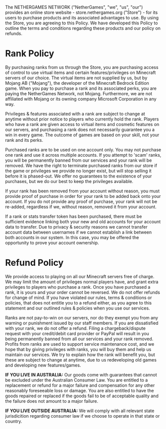 The NETHERGAMES NETWORK ("NetherGames", "we", "us", "our") provides an online store website - store.nethergames.org ("Store") - for its users to purchase products and its associated advantages to use. By using the Store, you are agreeing to this Policy. We have developed this Policy to outline the terms and conditions regarding these products and our policy on refunds.

# Rank Policy

By purchasing ranks from us through the Store, you are purchasing access of control to use virtual items and certain features/privileges on Minecraft servers of our choice. The virtual items are not supplied by us, but by Mojang AB ("Mojang"), the developer of the Minecraft Bedrock Edition game. When you pay to purchase a rank and its associated perks, you are paying the NetherGames Network, not Mojang. Furthermore, we are not affiliated with Mojang or its owning company Microsoft Corporation in any way.

Privileges & features associated with a rank are subject to change at anytime without prior notice to players who currently hold the rank. Players who have a rank are given access to virtual items and cosmetic features on our servers, and purchasing a rank does not necessarily guarantee you a win in every game. The outcome of games are based on your skill, not your rank and its perks.

Purchased ranks are to be used on one account only. You may not purchase one rank and use it across multiple accounts. If you attempt to 'scam' ranks, you will be permanently banned from our services and your rank will be removed. We have the right to terminate purchased ranks from our store if the game or privileges we provide no longer exist, but will stop selling it before it is phased-out. We offer no guarantees to the existence of your purchases, but we do our best to keep the privileges available.

If your rank has been removed from your account without reason, you must provide proof of purchase in order for your rank to be added back onto your account. If you do not provide any proof of purchase, your rank will not be re-added, regardless if we, without reason, removed it from your account.

If a rank or stats transfer token has been purchased, there must be sufficient evidence linking both your new and old accounts for your account data to transfer. Due to privacy & security reasons we cannot transfer account data between usernames if we cannot establish a link between both accounts in our system. In this case, you may be offered the opportunity to prove your account ownership.

# Refund Policy

We provide access to playing on all our Minecraft servers free of charge. We may limit the amount of privileges normal players have, and grant extra privileges to players who purchase a rank. Once you have purchased a rank, it is yours and your order cannot be reversed. We do not offer refunds for change of mind. If you have violated our rules, terms & conditions or policies, that does not entitle you to a refund either, as you agree to this statement and our outlined rules & policies when you use our services.

Ranks are not pay-to-win on our servers, nor do they exempt you from any warning or punishment issued by our staff members. If you are dissatisfied with your rank, we do not offer a refund. Filing a chargeback/dispute request with your credit/debit card provider or PayPal will result in you being permanently banned from all our services and your rank removed. Profits from ranks are used to support service maintenance cost, and we hope that by giving privileges with ranks, you will buy them and help us maintain our services. We try to explain how the rank will benefit you, but these are subject to change at anytime, due to us redeveloping old games and developing new features/games.

**IF YOU LIVE IN AUSTRALIA:** Our goods come with guarantees that cannot be excluded under the Australian Consumer Law. You are entitled to a replacement or refund for a major failure and compensation for any other reasonably foreseeable loss or damage. You are also entitled to have the goods repaired or replaced if the goods fail to be of acceptable quality and the failure does not amount to a major failure.

**IF YOU LIVE OUTSIDE AUSTRALIA:** We will comply with all relevant state jurisdicition regarding consumer law if we choose to operate in that state or country.
